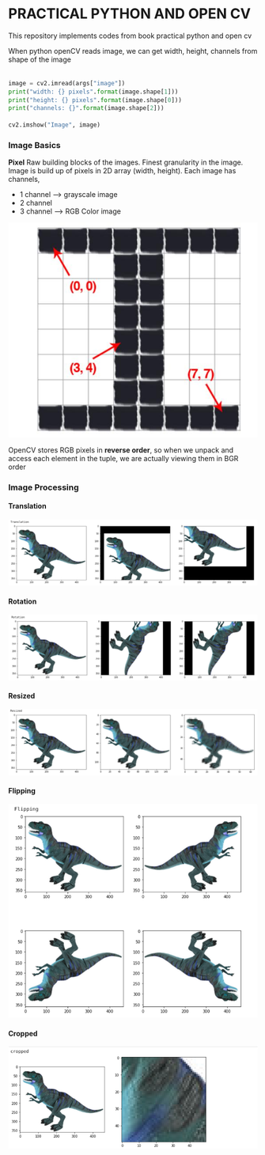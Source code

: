 # PRACTICAL PYTHON AND OPEN CV
This repository implements codes from book practical python and open cv

When python openCV reads image, we can get width, height, channels from shape of the image

```python

image = cv2.imread(args["image"])
print("width: {} pixels".format(image.shape[1]))
print("height: {} pixels".format(image.shape[0]))
print("channels: {}".format(image.shape[2]))

cv2.imshow("Image", image)
```

### Image Basics

**Pixel**
Raw building blocks of the images. Finest granularity in the image. Image is build up of pixels in 2D array (width, height). 
Each image has channels, 
- 1 channel --> grayscale image
- 2 channel
- 3 channel --> RGB Color image

![Image with coordinate](./images/02-image-coordinate.jpg)

OpenCV stores RGB pixels in **reverse order**, so when we unpack and access each element in the tuple, we are actually viewing them in BGR order


### Image Processing

#### Translation
![image-translation](./images/03-translation.png)

#### Rotation
![image-rotation](./images/04-rotation.png)


#### Resized
![image-resized](./images/05-resized.png)

#### Flipping
![image-flipping](./images/06-flipping.png)

#### Cropped
![image-cropped](./images/07-cropped.png)
